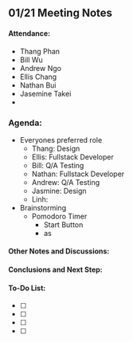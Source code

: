 ## 01/21 Meeting Notes

#### Attendance:
- Thang Phan
- Bill Wu 
- Andrew Ngo
- Ellis Chang
- Nathan Bui
- Jasemine Takei
-

### Agenda:
- Everyones preferred role
  - Thang: Design
  - Ellis: Fullstack Developer 
  - Bill: Q/A Testing
  - Nathan: Fullstack Developer
  - Andrew: Q/A Testing
  - Jasmine: Design
  - Linh: 
- Brainstorming
  - Pomodoro Timer
    - Start Button
    - as
  
#### Other Notes and Discussions:


#### Conclusions and Next Step:


#### To-Do List:
- [ ] 
- [ ]
- [ ]
- [ ]

